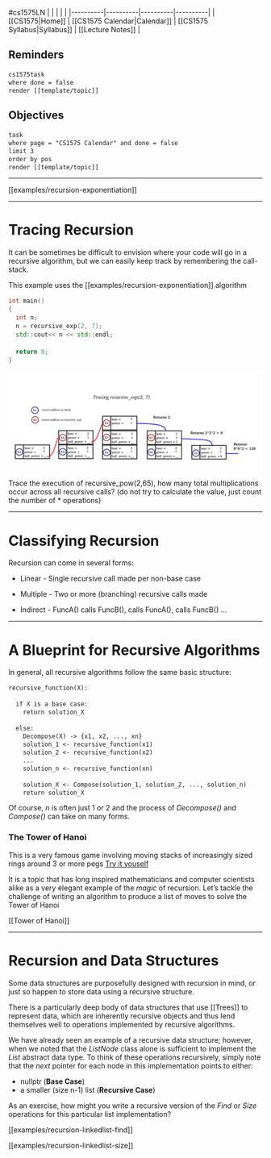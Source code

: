 #cs1575LN
|  |  |  |  |
|----------|----------|----------|----------|
| [[CS1575|Home]] | [[CS1575 Calendar|Calendar]] | [[CS1575 Syllabus|Syllabus]] | [[Lecture Notes]] |


## Reminders

```query
cs1575task
where done = false
render [[template/topic]]
```

## Objectives

```query
task
where page = "CS1575 Calendar" and done = false
limit 3
order by pos
render [[template/topic]]
```
---

[[examples/recursion-exponentiation]]


---
# Tracing Recursion

It can be sometimes be difficult to envision where your code will go in a recursive algorithm, but we can easily keep track by remembering the call-stack.

This example uses the [[examples/recursion-exponentiation]] algorithm
```c++
int main()
{
  int n;
  n = recursive_exp(2, 7);
  std::cout<< n << std::endl;

  return 0;
}
```

![tracing recursion](../img/tracing-recursion.png)

Trace the execution of recursive_pow(2,65), how many total multiplications occur across all recursive calls? (do not try to calculate the value, just count the number of * operations)

---
# Classifying Recursion

Recursion can come in several forms:

* Linear - Single recursive call made per non-base case

* Multiple - Two or more (branching) recursive calls made 

* Indirect - FuncA() calls FuncB(), calls FuncA(), calls FuncB() ...


---
# A Blueprint for Recursive Algorithms

In general, all recursive algorithms follow the same basic structure:

```
recursive_function(X):

  if X is a base case:
    return solution_X

  else:
    Decompose(X) -> {x1, x2, ..., xn}
    solution_1 <- recursive_function(x1)
    solution_2 <- recursive_function(x2)
    ...
    solution_n <- recursive_function(xn)

    solution_X <- Compose(solution_1, solution_2, ..., solution_n)
    return solution_X
```

Of course, _n_ is often just 1 or 2 and the process of _Decompose()_ and _Compose()_ can take on many forms.

### The Tower of Hanoi

This is a very famous game involving moving stacks of increasingly sized rings around 3 or more pegs [Try it youself](http://towersofhanoi.info/Play.aspx)

It is a topic that has long inspired mathematicians and computer scientists alike as a very elegant example of the _magic_ of recursion.
Let’s tackle the challenge of writing an algorithm to produce a list of moves to solve the Tower of Hanoi

[[Tower of Hanoi]]

---
# Recursion and Data Structures

Some data structures are purposefully designed with recursion in mind, or just so happen to store data using a recursive structure.

There is a particularly deep body of data structures that use [[Trees]] to represent data, which are inherently recursive objects and thus lend themselves well to operations implemented by recursive algorithms.

We have already seen an example of a recursive data structure; however, when we noted that the _ListNode_ class alone is sufficient to implement the _List_ abstract data type. To think of these operations recursively, simply note that the _next_ pointer for each node in this implementation points to either:
  * nullptr (**Base Case**)
  * a smaller (size n-1) list (**Recursive Case**)


As an exercise, how might you write a recursive version of the _Find_ or _Size_ operations for this particular list implementation?

[[examples/recursion-linkedlist-find]]

[[examples/recursion-linkedlist-size]]

